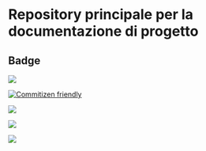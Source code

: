 # Repository principale per la documentazione di progetto

## Badge

<!-- TODO update badge URL when transferring repo back to organization -->

[![](https://img.shields.io/badge/capitolato-C5-%2343a42b)](https://www.math.unipd.it/~tullio/IS-1/2019/Progetto/C5.pdf)

[![Commitizen friendly](https://img.shields.io/badge/commitizen-friendly-brightgreen.svg)](http://commitizen.github.io/cz-cli/)

![](https://github.com/erclu/project-docs/workflows/Conventional%20Commits/badge.svg)

![](https://github.com/erclu/project-docs/workflows/Best%20practices%20for%20source%20files/badge.svg)

![](https://github.com/erclu/project-docs/workflows/LaTeX%20workflows/badge.svg)
